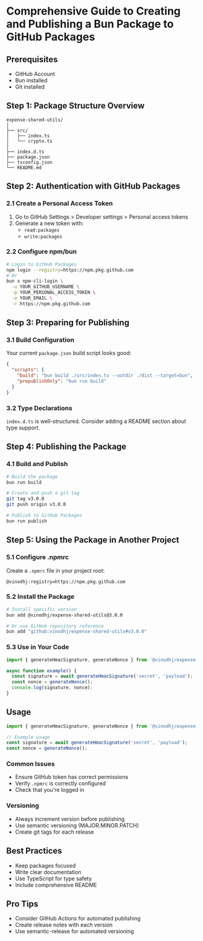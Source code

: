 # Comprehensive Guide to Creating and Publishing a Bun Package to GitHub Packages

## Prerequisites
- GitHub Account
- Bun installed
- Git installed

## Step 1: Package Structure Overview
```
expense-shared-utils/
│
├── src/
│   ├── index.ts
│   └── crypto.ts
│
├── index.d.ts
├── package.json
├── tsconfig.json
└── README.md
```

## Step 2: Authentication with GitHub Packages

### 2.1 Create a Personal Access Token
1. Go to GitHub Settings > Developer settings > Personal access tokens
2. Generate a new token with:
   - `read:packages`
   - `write:packages`

### 2.2 Configure npm/bun
```bash
# Login to GitHub Packages
npm login --registry=https://npm.pkg.github.com
# Or
bun x npm-cli-login \
  -u YOUR_GITHUB_USERNAME \
  -p YOUR_PERSONAL_ACCESS_TOKEN \
  -e YOUR_EMAIL \
  -r https://npm.pkg.github.com
```

## Step 3: Preparing for Publishing

### 3.1 Build Configuration
Your current `package.json` build script looks good:
```json
{
  "scripts": {
    "build": "bun build ./src/index.ts --outdir ./dist --target=bun",
    "prepublishOnly": "bun run build"
  }
}
```

### 3.2 Type Declarations
`index.d.ts` is well-structured. Consider adding a README section about type support.

## Step 4: Publishing the Package

### 4.1 Build and Publish
```bash
# Build the package
bun run build

# Create and push a git tag
git tag v3.0.0
git push origin v3.0.0

# Publish to GitHub Packages
bun run publish
```

## Step 5: Using the Package in Another Project

### 5.1 Configure .npmrc
Create a `.npmrc` file in your project root:
```
@vinodhj:registry=https://npm.pkg.github.com
```

### 5.2 Install the Package
```bash
# Install specific version
bun add @vinodhj/expense-shared-utils@3.0.0

# Or use GitHub repository reference
bun add "github:vinodhj/expense-shared-utils#v3.0.0"
```

### 5.3 Use in Your Code
```typescript
import { generateHmacSignature, generateNonce } from '@vinodhj/expense-shared-utils';

async function example() {
  const signature = await generateHmacSignature('secret', 'payload');
  const nonce = generateNonce();
  console.log(signature, nonce);
}
```

## Usage
```typescript
import { generateHmacSignature, generateNonce } from '@vinodhj/expense-shared-utils';

// Example usage
const signature = await generateHmacSignature('secret', 'payload');
const nonce = generateNonce();
```


### Common Issues
- Ensure GitHub token has correct permissions
- Verify `.npmrc` is correctly configured
- Check that you're logged in

### Versioning
- Always increment version before publishing
- Use semantic versioning (MAJOR.MINOR.PATCH)
- Create git tags for each release

## Best Practices
- Keep packages focused
- Write clear documentation
- Use TypeScript for type safety
- Include comprehensive README

## Pro Tips
- Consider GitHub Actions for automated publishing
- Create release notes with each version
- Use semantic-release for automated versioning